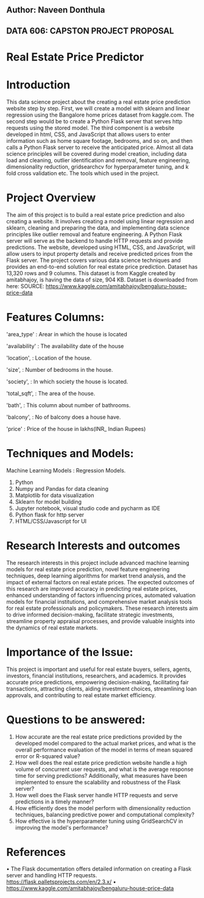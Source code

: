 ## Author: Naveen Donthula
## DATA 606: CAPSTON PROJECT PROPOSAL

# Real Estate Price Predictor

# Introduction
This data science project about the creating a real estate price prediction website step by step. First, we will create a model with sklearn and linear regression using the Bangalore home prices dataset from kaggle.com. The second step would be to create a Python Flask server that serves http requests using the stored model. The third component is a website developed in html, CSS, and JavaScript that allows users to enter information such as home square footage, bedrooms, and so on, and then calls a Python Flask server to receive the anticipated price. Almost all data science principles will be covered during model creation, including data load and cleaning, outlier identification and removal, feature engineering, dimensionality reduction, gridsearchcv for hyperparameter tuning, and k fold cross validation etc. The tools which used in the project.

# Project Overview
The aim of this project is to build a real estate price prediction and also creating a website. It involves creating a model using linear regression and sklearn, cleaning and preparing the data, and implementing data science principles like outlier removal and feature engineering. A Python Flask server will serve as the backend to handle HTTP requests and provide predictions. The website, developed using HTML, CSS, and JavaScript, will allow users to input property details and receive predicted prices from the Flask server. The project covers various data science techniques and provides an end-to-end solution for real estate price prediction.
Dataset has 13,320 rows and 9 columns.
This dataset is from Kaggle created by amitabhajoy, is having the data of size, 904 KB.
Dataset is downloaded from here: 
SOURCE: https://www.kaggle.com/amitabhajoy/bengaluru-house-price-data





# Features Columns:
'area_type'    : Arear in which the house is located

'availability' : The availability date of the house 

'location',    : Location of the house.

'size',        : Number of bedrooms in the house. 

'society',     : In which society the house is located.

'total_sqft', : The area of the house.

'bath',       : This column about number of bathrooms.

'balcony',    : No of balcony does a house have.

'price'       : Price of the house in lakhs(INR_ Indian Rupees)

# Techniques and Models:

Machine Learning Models : Regression Models.
1) Python
2) Numpy and Pandas for data cleaning
3) Matplotlib for data visualization
4) Sklearn for model building
5) Jupyter notebook, visual studio code and pycharm as IDE
6) Python flask for http server
7) HTML/CSS/Javascript for UI


# Research Interests and outcomes
The research interests in this project include advanced machine learning models for real estate price prediction, novel feature engineering techniques, deep learning algorithms for market trend analysis, and the impact of external factors on real estate prices.
The expected outcomes of this research are improved accuracy in predicting real estate prices, enhanced understanding of factors influencing prices, automated valuation models for financial institutions, and comprehensive market analysis tools for real estate professionals and policymakers.
These research interests aim to drive informed decision-making, facilitate strategic investments, streamline property appraisal processes, and provide valuable insights into the dynamics of real estate markets.

# Importance of the Issue:
This project is important and useful for real estate buyers, sellers, agents, investors, financial institutions, researchers, and academics. It provides accurate price predictions, empowering decision-making, facilitating fair transactions, attracting clients, aiding investment choices, streamlining loan approvals, and contributing to real estate market efficiency.

# Questions to be answered:
1.	How accurate are the real estate price predictions provided by the developed model compared to the actual market prices, and what is the overall performance evaluation of the model in terms of mean squared error or R-squared value?
2.	How well does the real estate price prediction website handle a high volume of concurrent user requests, and what is the average response time for serving predictions? Additionally, what measures have been implemented to ensure the scalability and robustness of the Flask server?
3.	How well does the Flask server handle HTTP requests and serve predictions in a timely manner?
4.	How efficiently does the model perform with dimensionality reduction techniques, balancing predictive power and computational complexity?
5.	How effective is the hyperparameter tuning using GridSearchCV in improving the model's performance?


# References
•	The Flask documentation offers detailed information on creating a Flask server and handling HTTP requests. https://flask.palletsprojects.com/en/2.3.x/
•	https://www.kaggle.com/amitabhajoy/bengaluru-house-price-data




